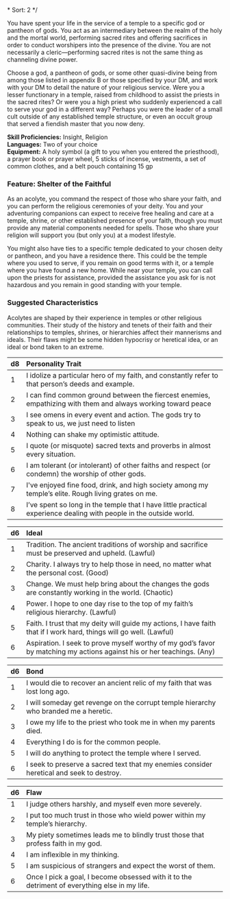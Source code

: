 \* 
Sort: 2 
*/

You have spent your life in the service of a temple to a specific god or pantheon of gods. You act as an intermediary between the realm of the holy and the mortal world, performing sacred rites and offering sacrifices in order to conduct worshipers into the presence of the divine. You are not necessarily a cleric—performing sacred rites is not the same thing as channeling divine power.

Choose a god, a pantheon of gods, or some other quasi-divine being from among those listed in appendix B or those specified by your DM, and work with your DM to detail the nature of your religious service. Were you a lesser functionary in a temple, raised from childhood to assist the priests in the sacred rites? Or were you a high priest who suddenly experienced a call to serve your god in a different way? Perhaps you were the leader of a small cult outside of any established temple structure, or even an occult group that served a fiendish master that you now deny.

**Skill Proficiencies:** Insight, Religion  
**Languages:** Two of your choice  
**Equipment:** A holy symbol (a gift to you when you entered the priesthood), a prayer book or prayer wheel, 5 sticks of incense, vestments, a set of common clothes, and a belt pouch containing 15 gp

### Feature: Shelter of the Faithful

As an acolyte, you command the respect of those who share your faith, and you can perform the religious ceremonies of your deity. You and your adventuring companions can expect to receive free healing and care at a temple, shrine, or other established presence of your faith, though you must provide any material components needed for spells. Those who share your religion will support you (but only you) at a modest lifestyle.

You might also have ties to a specific temple dedicated to your chosen deity or pantheon, and you have a residence there. This could be the temple where you used to serve, if you remain on good terms with it, or a temple where you have found a new home. While near your temple, you can call upon the priests for assistance, provided the assistance you ask for is not hazardous and you remain in good standing with your temple.

### Suggested Characteristics

Acolytes are shaped by their experience in temples or other religious communities. Their study of the history and tenets of their faith and their relationships to temples, shrines, or hierarchies affect their mannerisms and ideals. Their flaws might be some hidden hypocrisy or heretical idea, or an ideal or bond taken to an extreme.

| **d8** | **Personality Trait**                                                                                              |
|:-------|:-------------------------------------------------------------------------------------------------------------------|
| 1      | I idolize a particular hero of my faith, and constantly refer to that person’s deeds and example.                  |
| 2      | I can find common ground between the fiercest enemies, empathizing with them and always working toward peace       |
| 3      | I see omens in every event and action. The gods try to speak to us, we just need to listen                         |
| 4      | Nothing can shake my optimistic attitude.                                                                          |
| 5      | I quote (or misquote) sacred texts and proverbs in almost every situation.                                         |
| 6      | I am tolerant (or intolerant) of other faiths and respect (or condemn) the worship of other gods.                  |
| 7      | I've enjoyed fine food, drink, and high society among my temple’s elite. Rough living grates on me.                |
| 8      | I’ve spent so long in the temple that I have little practical experience dealing with people in the outside world. |

| **d6** | **Ideal**                                                                                                              |
|:-------|:-----------------------------------------------------------------------------------------------------------------------|
| 1      | Tradition. The ancient traditions of worship and sacrifice must be preserved and upheld. (Lawful)                      |
| 2      | Charity. I always try to help those in need, no matter what the personal cost. (Good)                                  |
| 3      | Change. We must help bring about the changes the gods are constantly working in the world. (Chaotic)                   |
| 4      | Power. I hope to one day rise to the top of my faith’s religious hierarchy. (Lawful)                                   |
| 5      | Faith. I trust that my deity will guide my actions, I have faith that if I work hard, things will go well. (Lawful)    |
| 6      | Aspiration. I seek to prove myself worthy of my god’s favor by matching my actions against his or her teachings. (Any) |

| **d6** | **Bond**                                                                                 |
|:-------|:-----------------------------------------------------------------------------------------|
| 1      | I would die to recover an ancient relic of my faith that was lost long ago.              |
| 2      | I will someday get revenge on the corrupt temple hierarchy who branded me a heretic.     |
| 3      | I owe my life to the priest who took me in when my parents died.                         |
| 4      | Everything I do is for the common people.                                                |
| 5      | I will do anything to protect the temple where I served.                                 |
| 6      | I seek to preserve a sacred text that my enemies consider heretical and seek to destroy. |

| **d6** | **Flaw**                                                                                      |
|:-------|:----------------------------------------------------------------------------------------------|
| 1      | I judge others harshly, and myself even more severely.                                        |
| 2      | I put too much trust in those who wield power within my temple’s hierarchy.                   |
| 3      | My piety sometimes leads me to blindly trust those that profess faith in my god.              |
| 4      | I am inflexible in my thinking.                                                               |
| 5      | I am suspicious of strangers and expect the worst of them.                                    |
| 6      | Once I pick a goal, I become obsessed with it to the detriment of everything else in my life. |
